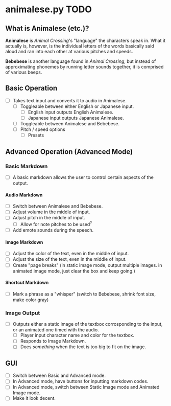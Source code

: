 # animalese.py TODO

## What is Animalese (etc.)?
**Animalese** is *Animal Crossing*'s "language" the characters speak in. What it actually is, however, is the individual letters of the words basically said aloud and ran into each other at various pitches and speeds.

**Bebebese** is another language found in *Animal Crossing*, but instead of approximating phonemes by running letter sounds together, it is comprised of various beeps.

## Basic Operation
- [ ] Takes text input and converts it to audio in Animalese.
  - [ ] Toggleable between either English or Japanese input.
    - [ ] English input outputs English Animalese.
    - [ ] Japanese input outputs Japanese Animalese.
  - [ ] Toggleable between Animalese and Bebebese.
  - [ ] Pitch / speed options
    - [ ] Presets

## Advanced Operation (Advanced Mode)
### Basic Markdown
- [ ] A basic markdown allows the user to control certain aspects of the output.
#### Audio Markdown
- [ ] Switch between Animalese and Bebebese.
- [ ] Adjust volume in the middle of input.
- [ ] Adjust pitch in the middle of input.
  - [ ] Allow for note pitches to be used<sup>?</sup>
- [ ] Add emote sounds during the speech.
#### Image Markdown
- [ ] Adjust the color of the text, even in the middle of input.
- [ ] Adjust the size of the text, even in the middle of input.
- [ ] Create "page breaks" (in static image mode, output multiple images. in animated image mode, just clear the box and keep going.)
#### Shortcut Markdown
- [ ] Mark a phrase as a "whisper" (switch to Bebebese, shrink font size, make color gray)
### Image Output
- [ ] Outputs either a static image of the textbox corrosponding to the input, or an animated one timed with the audio.
  - [ ] Player input character name and color for the textbox.
  - [ ] Responds to Image Markdown.
  - [ ] Does *something* when the text is too big to fit on the image.

## GUI
- [ ] Switch between Basic and Advanced mode.
- [ ] In Advanced mode, have buttons for inputting markdown codes.
- [ ] In Advanced mode, switch between Static Image mode and Animated Image mode.
- [ ] Make it look decent.
